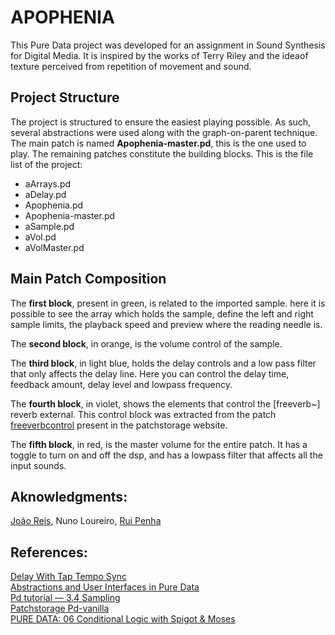 <h1>APOPHENIA</h1>

This Pure Data project was developed for an assignment in Sound Synthesis for Digital Media. It is inspired by the works of Terry Riley and the ideaof texture perceived from repetition of movement and sound.

<h2>Project Structure</h2>

The project is structured to ensure the easiest playing possible. As such, several abstractions were used along with the graph-on-parent technique. The main patch is named <strong>Apophenia-master.pd</strong>, this is the one used to play. The remaining patches constitute the building blocks. This is the file list of the project:
<ul>
    <li> aArrays.pd </li>
    <li> aDelay.pd </li>
    <li> Apophenia.pd </li>
    <li> Apophenia-master.pd </li>
    <li> aSample.pd </li>
    <li> aVol.pd </li>
    <li> aVolMaster.pd </li>
</ul>

<h2>Main Patch Composition</h2>

The <strong>first block</strong>, present in green, is related to the imported sample. here it is possible to see the array which holds the sample, define the left and right sample limits, the playback speed and preview where the reading needle is.

The <strong>second block</strong>, in orange, is the volume control of the sample.

The <strong>third block</strong>, in light blue, holds the delay controls and a low pass filter that only affects the delay line. Here you can control the delay time, feedback amount, delay level and lowpass frequency.

The <strong>fourth block</strong>, in violet, shows the elements that control the [freeverb~] reverb external. This control block was extracted from the patch <a href="patchstorage.com/freeverbcontrol">freeverbcontrol</a> present in the patchstorage website.

The <strong>fifth block</strong>, in red, is the master volume for the entire patch. It has a toggle to turn on and off the dsp, and has a lowpass filter that affects all the input sounds.

<h2>Aknowledgments:</h2>
<a href="linkedin.com/in/joaogomesreis">João Reis</a>, Nuno Loureiro, <a href="ruipenha.pt">Rui Penha</a>

<h2>References:</h2>
<a href="https://forum.pdpatchrepo.info/topic/10666/delay-with-tap-tempo-sync">Delay With Tap Tempo Sync</a>
<br> <a href="https://daniel-murray.github.io/blog/2013/01/21/abstractions-and-user-interfaces-in-pure-data/">Abstractions and User Interfaces in Pure Data</a>
<br> <a href="http://www.pd-tutorial.com/english/ch03s04.html">Pd tutorial — 3.4 Sampling</a>
<br> <a href="https://patchstorage.com/platform/pd-vanilla/">Patchstorage Pd-vanilla</a>
<br> <a href="https://www.youtube.com/watch?v=nTTZZyD4xlE">PURE DATA: 06 Conditional Logic with Spigot & Moses</a>
